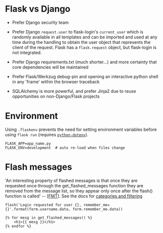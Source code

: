 # Flask vs Django

- Prefer Django security team
- Prefer Django `request.user` to flask-login's `current_user` which is randomly available in all templates and can be imported and used at any time
during the handling to obtain the user object that represents the client of the request. Flask has a `flask.request` object, but flask-login is not integrated.
- Prefer Django requirements.txt (much shorter...) and more certainty that core dependencies will be maintained

- Prefer Flask/Werkzug debug-pin and opening an interactive python shell in any 'frame' within the browser traceback
- SQLAlchemy is more powerful, and prefer Jinja2 due to reuse opportunities on non-Django/Flask projects


# Environment

Using `.flaskenv` prevents the need for setting environment variables before using `flask run` (requires [`python-dotenv`](https://pypi.org/project/python-dotenv/)).
```
FLASK_APP=app_name.py
FLASK_ENV=development  # auto re-load when files change
```

# Flash messages

'An interesting property of flashed messages is that once they are requested once through the get_flashed_messages function they are removed from the message list, so they appear only once after the flash() function is called' -- [[FMT](https://courses.miguelgrinberg.com/courses/336779/lectures/5185865)]. See the docs for [categories and filtering](https://flask.palletsprojects.com/en/1.1.x/patterns/flashing/)

`flash('Login requested for user {}, remember_me={}'.format(form.username.data, form.remember_me.data))`
```
{% for mesg in get_flashed_messages() %}
    <h1>{{ mesg }}</h1>
{% endfor %}
```
